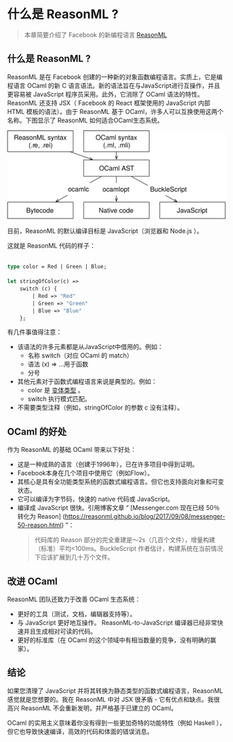 # 什么是 ReasonML ?

> 本章简要介绍了 Facebook 的新编程语言 [ReasonML](https://reasonml.github.io/)

## 什么是 ReasonML ?

ReasonML 是在 Facebook 创建的一种新的对象函数编程语言。实质上，它是编程语言 OCaml 的新 C 语言语法。新的语法旨在与JavaScript进行互操作，并且更容易被
JavaScript 程序员采用。此外，它消除了 OCaml 语法的特性。ReasonML 还支持 JSX（ Facebook 的 React 框架使用的 JavaScript 内部 HTML 模板的语法）。由于
ReasonML 基于 OCaml，许多人可以互换使用这两个名称。下图显示了 ReasonML 如何适合OCaml生态系统。

![这就是 ReasonML 如何适应OCaml生态系统。](4a1823ac61589e61eae453cfe9421d70809f2fba.svg)

目前，ReasonML 的默认编译目标是 JavaScript（浏览器和 Node.js ）。

这就是 ReasonML 代码的样子：

```ocaml

type color = Red | Green | Blue;

let stringOfColor(c) =>
    switch (c) {
        | Red => "Red"
        | Green => "Green"
        | Blue => "Blue"
    };

```

有几件事值得注意：

- 该语法的许多元素都是从JavaScript中借用的。例如：
    - 名称 switch（对应 OCaml 的 match）
    - 语法 (x) => ...用于函数
    - 分号
- 其他元素对于函数式编程语言来说是典型的。例如：
    - color 是 [变体类型](variants.md) 。
    - switch 执行模式匹配。
- 不需要类型注释（例如，stringOfColor 的参数 c 没有注释）。

## OCaml 的好处

作为 ReasonML 的基础 OCaml 带来以下好处：

- 这是一种成熟的语言（创建于1996年），已在许多项目中得到证明。
- Facebook本身在几个项目中使用它（例如Flow）。
- 其核心是具有全功能类型系统的函数式编程语言。但它也支持面向对象和可变状态。
- 它可以编译为字节码，快速的 native 代码或 JavaScript。
- 编译成 JavaScript 很快。引用博客文章 “ [Messenger.com 现在已经 50％ 转化为 Reason]
(https://reasonml.github.io/blog/2017/09/08/messenger-50-reason.html) ”：
  > 代码库的 Reason 部分的完全重建是〜2s（几百个文件），增量构建（标准）平均<100ms。BuckleScript 作者估计，构建系统在当前情况下应该扩展到几十万个文件。

## 改进 OCaml

ReasonML 团队还致力于改善 OCaml 生态系统：

- 更好的工具（测试，文档，编辑器支持等）。
- 与 JavaScript 更好地互操作。 ReasonML-to-JavaScript 编译器已经非常快速并且生成相对可读的代码。
- 更好的标准库（在 OCaml 的这个领域中有相当数量的竞争，没有明确的赢家）。

## 结论

如果您清理了 JavaScript 并将其转换为静态类型的函数式编程语言，ReasonML感觉就是您想要的。我在 ReasonML 中对 JSX 很矛盾 - 它有优点和缺点。我很高兴 ReasonML 不会重新发明，并严格基于已建立的 OCaml。

OCaml 的实用主义意味着你没有得到一些更加奇特的功能特性（例如 Haskell ），但它也导致快速编译，高效的代码和体面的错误消息。